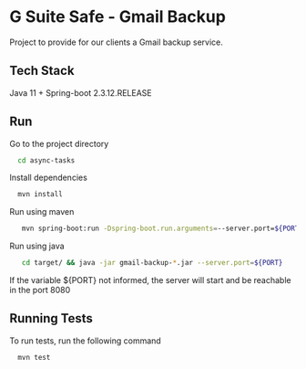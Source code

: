 # G Suite Safe - Gmail Backup

Project to provide for our clients a Gmail backup service.


## Tech Stack

Java 11 + Spring-boot 2.3.12.RELEASE


## Run

Go to the project directory

```bash
  cd async-tasks
```

Install dependencies

```bash
  mvn install
```

Run using maven
```bash
   mvn spring-boot:run -Dspring-boot.run.arguments=--server.port=${PORT}
```

Run using java
```bash
   cd target/ && java -jar gmail-backup-*.jar --server.port=${PORT}
```
If the variable ${PORT} not informed, the server will start and be reachable in the port 8080
## Running Tests

To run tests, run the following command

```bash
  mvn test
```

  
